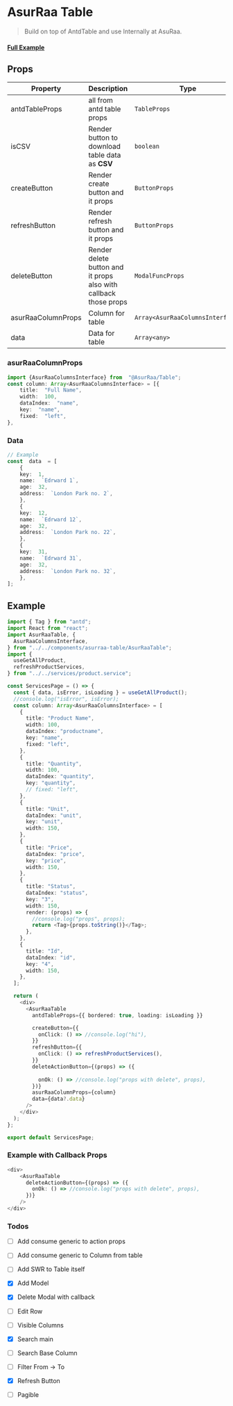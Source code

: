 # AsurRaa Table 
> Build on top of AntdTable and use Internally at AsuRaa.


####  [Full Example](https://github.com/AsurRaa/pos-gym-ui/tree/dev/src/components/asurraa-table#example)


## Props
|Property| Description |Type | Default|more|
|--|--|--|--|--|
| antdTableProps | all from antd table props | `TableProps`	| `antdTableProps: { bordered:  true }`	| [Tableprops's Details](https://ant.design/components/table/#Table)
|isCSV|Render button to download table data as **CSV**|`boolean`| `true`| [React-CSV's Details](https://github.com/react-csv/react-csv#readme)
|createButton|Render create button and it props|`ButtonProps`|`undefine`|[ButtonProps's Details](https://ant.design/components/button/#API)|
|refreshButton|Render refresh button and it props|`ButtonProps`|`undefine`|[ButtonProps's Details](https://ant.design/components/button/#API)|
|deleteButton|Render delete button and it props also with callback those props|`ModalFuncProps`|`undefine`|[ModalProps's Details](https://ant.design/components/modal/#API) [Example](https://github.com/AsurRaa/pos-gym-ui/tree/dev/src/components/asurraa-table#ExamplewithCallbackProps)|
asurRaaColumnProps|Column for table|`Array<AsurRaaColumnsInterface>`|`required`|[Example](https://github.com/AsurRaa/pos-gym-ui/tree/dev/src/components/asurraa-table#asurraacolumnprops)|
data|Data for table|`Array<any>`|`required`|[Example](https://github.com/AsurRaa/pos-gym-ui/tree/dev/src/components/asurraa-table#data)|


### asurRaaColumnProps
```ts
import {AsurRaaColumnsInterface} from  "@AsurRaa/Table";
const column: Array<AsurRaaColumnsInterface> = [{
	title:  "Full Name",
	width:  100,
	dataIndex:  "name",
	key:  "name",
	fixed:  "left",
},
```
### Data
```ts 
// Example 
const  data  = [
	{
	key:  1,
	name:  `Edrward 1`,
	age:  32,
	address:  `London Park no. 2`,
	},
	{
	key:  12,
	name:  `Edrward 12`,
	age:  32,
	address:  `London Park no. 22`,
	},
	{
	key:  31,
	name:  `Edrward 31`,
	age:  32,
	address:  `London Park no. 32`,
	},
];
```

## Example 
```ts
import { Tag } from "antd";
import React from "react";
import AsurRaaTable, {
  AsurRaaColumnsInterface,
} from "../../components/asurraa-table/AsurRaaTable";
import {
  useGetAllProduct,
  refreshProductServices,
} from "../../services/product.service";

const ServicesPage = () => {
  const { data, isError, isLoading } = useGetAllProduct();
  //console.log("isError", isError);
  const column: Array<AsurRaaColumnsInterface> = [
    {
      title: "Product Name",
      width: 100,
      dataIndex: "productname",
      key: "name",
      fixed: "left",
    },
    {
      title: "Quantity",
      width: 100,
      dataIndex: "quantity",
      key: "quantity",
      // fixed: "left",
    },
    {
      title: "Unit",
      dataIndex: "unit",
      key: "unit",
      width: 150,
    },
    {
      title: "Price",
      dataIndex: "price",
      key: "price",
      width: 150,
    },
    {
      title: "Status",
      dataIndex: "status",
      key: "3",
      width: 150,
      render: (props) => {
        //console.log("props", props);
        return <Tag>{props.toString()}</Tag>;
      },
    },
    {
      title: "Id",
      dataIndex: "id",
      key: "4",
      width: 150,
    },
  ];

  return (
    <div>
      <AsurRaaTable
        antdTableProps={{ bordered: true, loading: isLoading }}

        createButton={{
          onClick: () => //console.log("hi"),
        }}
        refreshButton={{
          onClick: () => refreshProductServices(),
        }}
        deleteActionButton={(props) => ({
          
          onOk: () => //console.log("props with delete", props),
        })}
        asurRaaColumnProps={column}
        data={data?.data}
      />
    </div>
  );
};

export default ServicesPage;
```

### Example with Callback Props 
```ts 
<div>
    <AsurRaaTable
      deleteActionButton={(props) => ({
        onOk: () => //console.log("props with delete", props),
      })}
    />
</div>
```


### Todos 
- [ ] Add consume generic to action props
- [ ] Add consume generic to Column from table
- [ ] Add SWR to Table itself
- [x] Add Model 
- [x] Delete Modal with callback
- [ ] Edit Row 
- [ ] Visible Columns
- [x] Search main
- [ ] Search Base Column 
- [ ] Filter From -> To 
- [x] Refresh Button
- [ ] Pagible  

